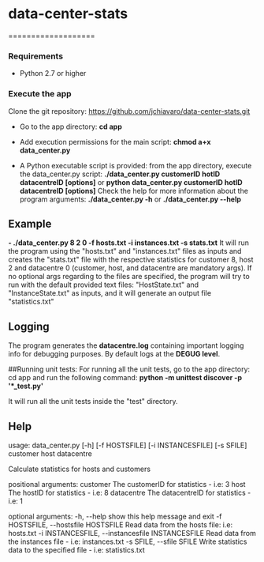 # data-center-stats
===================

### Requirements
- Python 2.7 or higher

### Execute the app
Clone the git repository: https://github.com/jchiavaro/data-center-stats.git
* Go to the app directory: **cd app**
* Add execution permissions for the main script: **chmod a+x data_center.py**

* A Python executable script is provided: from the app directory,
execute the data_center.py script:
**./data_center.py customerID hotID datacentreID [options]**
or
**python data_center.py customerID hotID datacentreID [options]**
Check the help for more information about the program arguments:
**./data_center.py -h** or **./data_center.py --help**

## Example
**- ./data_center.py 8 2 0 -f hosts.txt -i instances.txt -s stats.txt**
It will run the program using the "hosts.txt" and "instances.txt" files as inputs
and creates the "stats.txt" file with the respective statistics for customer 8,
host 2 and datacentre 0 (customer, host, and datacentre are mandatory args).
If no optional args regarding to the files are specified, the program will try to run
with the default provided text files: "HostState.txt" and "InstanceState.txt" as inputs,
and it will generate an output file "statistics.txt"

## Logging
The program generates the **datacentre.log** containing important logging info for debugging purposes.
By default logs at the **DEGUG level**.

##Running unit tests:
For running all the unit tests, go to the app directory: cd app
and run the following command:
**python -m unittest discover -p '*_test.py'**

It will run all the unit tests inside the "test" directory.

## Help
usage: data_center.py [-h] [-f HOSTSFILE] [-i INSTANCESFILE] [-s SFILE]
                      customer host datacentre

Calculate statistics for hosts and customers

positional arguments:
  customer              The customerID for statistics - i.e: 3
  host                  The hostID for statistics - i.e: 8
  datacentre            The datacentreID for statistics - i.e: 1

optional arguments:
  -h, --help            show this help message and exit
  -f HOSTSFILE, --hostsfile HOSTSFILE
                        Read data from the hosts file: i.e: hosts.txt
  -i INSTANCESFILE, --instancesfile INSTANCESFILE
                        Read data from the instances file - i.e: instances.txt
  -s SFILE, --sfile SFILE
                        Write statistics data to the specified file - i.e:
                        statistics.txt
